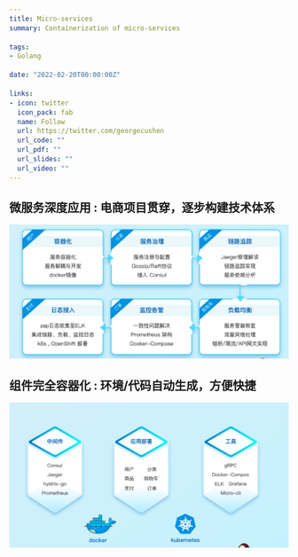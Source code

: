 ```yaml
---
title: Micro-services
summary: Containerization of micro-services

tags:
- Golang

date: "2022-02-20T00:00:00Z"

links:
- icon: twitter
  icon_pack: fab
  name: Follow
  url: https://twitter.com/georgecushen
  url_code: ""
  url_pdf: ""
  url_slides: ""
  url_video: ""
---
```


## 微服务深度应用 : 电商项目贯穿，逐步构建技术体系

![micro-service01](micro-service01.png)

## 组件完全容器化 : 环境/代码自动生成，方便快捷

![micro-service02](micro-service02.png)
